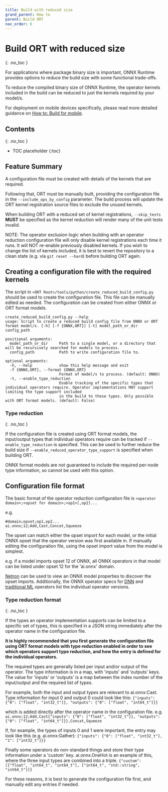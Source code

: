 ```yaml
---
title: Build with reduced size
grand_parent: How to
parent: Build ORT
nav_order: 6
---
```


# Build ORT with reduced size
{: .no_toc }

For applications where package binary size is important, ONNX Runtime provides options to reduce the build size with some functional trade-offs.

To reduce the compiled binary size of ONNX Runtime, the operator kernels included in the build can be reduced to just the kernels required by your model/s.

For deployment on mobile devices specifically, please read more detailed guidance on [How to: Build for mobile](./mobile.md).

## Contents
{: .no_toc }

* TOC placeholder
{:toc}


## Feature Summary

A configuration file must be created with details of the kernels that are required.

Following that, ORT must be manually built, providing the configuration file in the `--include_ops_by_config` parameter. The build process will update the ORT kernel registration source files to exclude the unused kernels.

When building ORT with a reduced set of kernel registrations, `--skip_tests` **MUST** be specified as the kernel reduction will render many of the unit tests invalid.

NOTE: The operator exclusion logic when building with an operator reduction configuration file will only disable kernel registrations each time it runs. It will NOT re-enable previously disabled kernels. If you wish to change the list of kernels included, it is best to revert the repository to a clean state (e.g. via `git reset --hard`) before building ORT again.

## Creating a configuration file with the required kernels

The script in `<ORT Root>/tools/python/create_reduced_build_config.py` should be used to create the configuration file. This file can be manually edited as needed. The configuration can be created from either ONNX or ORT format models.

```
create_reduced_build_config.py --help
usage: Script to create a reduced build config file from ONNX or ORT format model/s. [-h] [-f {ONNX,ORT}] [-t] model_path_or_dir config_path

positional arguments:
  model_path_or_dir     Path to a single model, or a directory that will be recursively searched for models to process.
  config_path           Path to write configuration file to.

optional arguments:
  -h, --help            show this help message and exit
  -f {ONNX,ORT}, --format {ONNX,ORT}
                        Format of model/s to process. (default: ONNX)
  -t, --enable_type_reduction
                        Enable tracking of the specific types that individual operators require. Operator implementations MAY support limiting the type support included
                        in the build to these types. Only possible with ORT format models. (default: False)
```

### Type reduction
{: .no_toc }

If the configuration file is created using ORT format models, the input/output types that individual operators require can be tracked if `--enable_type_reduction` is specified. This can be used to further reduce the build size if `--enable_reduced_operator_type_support` is specified when building ORT.

ONNX format models are not guaranteed to include the required per-node type information, so cannot be used with this option.

## Configuration file format

The basic format of the operator reduction configuration file is `<operator domain>;<opset for domain>;<op1>[,op2]...`

e.g.
```
#domain;opset;op1,op2...
ai.onnx;12;Add,Cast,Concat,Squeeze
```

The opset can match either the opset import for each model, or the initial ONNX opset that the operator version was first available in. If manually editing the configuration file, using the opset import value from the model is simplest.

e.g. if a model imports opset 12 of ONNX, all ONNX operators in that model can be listed under opset 12 for the 'ai.onnx' domain.

[Netron](https://netron.app/) can be used to view an ONNX model properties to discover the opset imports.
Additionally, the ONNX operator specs for [DNN](https://github.com/onnx/onnx/blob/master/docs/Operators.md) and [traditional ML](https://github.com/onnx/onnx/blob/master/docs/Operators-ml.md) operators list the individual operator versions.

### Type reduction format
{: .no_toc }

If the types an operator implementation supports can be limited to a specific set of types, this is specified in a JSON string immediately after the operator name in the configuration file.

**It is highly recommended that you first generate the configuration file using ORT format models with type reduction enabled in order to see which operators support type reduction, and how the entry is defined for the individual operators.**

The required types are generally listed per input and/or output of the operator. The type information is in a map, with 'inputs' and 'outputs' keys. The value for 'inputs' or 'outputs' is a map between the index number of the input/output and the required list of types.

For example, both the input and output types are relevant to ai.onnx:Cast. Type information for input 0 and output 0 could look like this:
  `{"inputs": {"0": ["float", "int32_t"]}, "outputs": {"0": ["float", "int64_t"]}}`

which is added directly after the operator name in the configuration file.
e.g.
  `ai.onnx;12;Add,Cast{"inputs": {"0": ["float", "int32_t"]}, "outputs": {"0": ["float", "int64_t"]}},Concat,Squeeze`

If, for example, the types of inputs 0 and 1 were important, the entry may look like this (e.g. ai.onnx:Gather):
  `{"inputs": {"0": ["float", "int32_t"], "1": ["int32_t"]}}`

Finally some operators do non-standard things and store their type information under a 'custom' key.
ai.onnx.OneHot is an example of this, where the three input types are combined into a triple.
  `{"custom": [["float", "int64_t", "int64_t"], ["int64_t", "std::string", "int64_t"]]}`

For these reasons, it is best to generate the configuration file first, and manually edit any entries if needed.